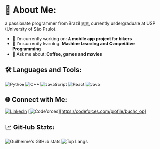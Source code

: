 # 💫 About Me:
a passionate programmer from Brazil 🇧🇷, currently undergraduate at USP (University of São Paulo). 

- 🔭 I’m currently working on: **A mobile app project for bikers**
- 🌱 I’m currently learning: **Machine Learning and Competitive Programming**
- 💬 Ask me about: **Coffee, games and movies**
  

## 🛠️ Languages and Tools:
![Python](https://img.shields.io/badge/-Python-black?style=flat-square&logo=python)
![C++](https://img.shields.io/badge/-C++-black?style=flat-square&logo=c%2B%2B)
![JavaScript](https://img.shields.io/badge/-JavaScript-black?style=flat-square&logo=javascript)
![React](https://img.shields.io/badge/-React-black?style=flat-square&logo=react)
![Java](https://img.shields.io/badge/-Java-black?style=flat-square&logo=java)

## 🌐 Connect with Me:
[![LinkedIn](https://img.shields.io/badge/-LinkedIn-blue?style=flat-square&logo=Linkedin&logoColor=white)](https://www.linkedin.com/in/guilherme-luiz-pereira-de-almeida-173874295/)
[![Codeforces](https://img.shields.io/badge/Codeforces-445f9d?style=for-the-badge&logo=Codeforces&logoColor=white)][https://codeforces.com/profile/bucho_op]

## 📈 GitHub Stats:
![Guilherme's GitHub stats](https://github-readme-stats.vercel.app/api?username=bucho-op&show_icons=true&theme=radical)
![Top Langs](https://github-readme-stats.vercel.app/api/top-langs/?username=bucho-op&layout=compact&theme=radical)
